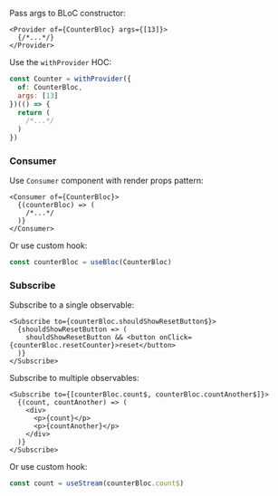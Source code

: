 Pass args to BLoC constructor:

```tsx
<Provider of={CounterBloc} args={[13]}>
  {/*...*/}
</Provider>
```



Use the `withProvider` HOC:

```jsx
const Counter = withProvider({
  of: CounterBloc,
  args: [13]
})(() => {
  return (
    /*...*/
  )
})
```

### Consumer

Use `Consumer` component with render props pattern:

```tsx
<Consumer of={CounterBloc}>
  {(counterBloc) => (
    /*...*/
  )}
</Consumer>
```

Or use custom hook:

```js
const counterBloc = useBloc(CounterBloc)
```

### Subscribe

Subscribe to a single observable:

```tsx
<Subscribe to={counterBloc.shouldShowResetButton$}>
  {shouldShowResetButton => (
    shouldShowResetButton && <button onClick={counterBloc.resetCounter}>reset</button>
  )}
</Subscribe>
```

Subscribe to multiple observables:

```tsx
<Subscribe to={[counterBloc.count$, counterBloc.countAnother$]}>
  {(count, countAnother) => (
    <div>
      <p>{count}</p>
      <p>{countAnother}</p>
    </div>
  )}
</Subscribe>
```

Or use custom hook:

```js
const count = useStream(counterBloc.count$)
```

## 